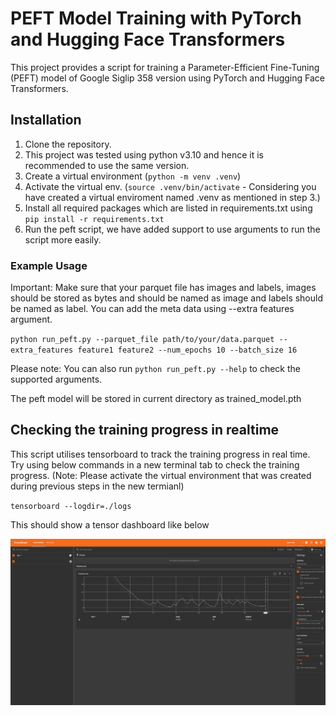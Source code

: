 # PEFT Model Training with PyTorch and Hugging Face Transformers

This project provides a script for training a Parameter-Efficient Fine-Tuning (PEFT) model of Google Siglip 358 version using PyTorch and Hugging Face Transformers.

## Installation

1. Clone the repository.
2. This project was tested using python v3.10 and hence it is recommended to use the same version.
3. Create a virtual environment (`python -m venv .venv`)
4. Activate the virtual env. (`source .venv/bin/activate` - Considering you have created a virtual enviroment named .venv as mentioned in step 3.)
4. Install all required packages which are listed in requirements.txt using `pip install -r requirements.txt`
5. Run the peft script, we have added support to use arguments to run the script more easily.

### Example Usage

Important: Make sure that your parquet file has images and labels, images should be stored as bytes and should be named as image and labels should be named as label. You can add the meta data using --extra features argument.

`python run_peft.py --parquet_file path/to/your/data.parquet --extra_features feature1 feature2 --num_epochs 10 --batch_size 16`

Please note: You can also run `python run_peft.py --help` to check the supported arguments.

The peft model will be stored in current directory as trained_model.pth

## Checking the training progress in realtime

This script utilises tensorboard to track the training progress in real time. Try using below commands in a new terminal tab to check the training progress. (Note: Please activate the virtual environment that was created during previous steps in the new termianl)

`tensorboard --logdir=./logs`

This should show a tensor dashboard like below

![Alt text](./tensor_board.png)


